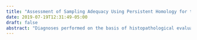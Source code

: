 ```yaml
---
title: "Assessment of Sampling Adequacy Using Persistent Homology for the Evaluation of Heterogeneity in 3D Histology Acquired through Inverted Selective Plane Illumination Microscopy (iSPIM)"
date: 2019-07-19T12:31:49-05:00
draft: false 
abstract: "Diagnoses performed on the basis of histopathological evaluation depend on the premise that information derived from a small number of samples is valid for the entire tissue volume. By insufficiently sampling a biopsy volume the ability of pathologists to draw meaningful inferences from the sample is impeded. This work attempts to apply an information theoretic approach to biopsy sampling rates informed by variation in tissue morphology identified by persistent homology. By quantifying the diagnostic information present in a sample may be possible to prevent under sampling by the clinician by creating a “Nyquist limit" for histopathological sampling given the frequency of morphologically distinct regions in a single biopsy."
---
```


